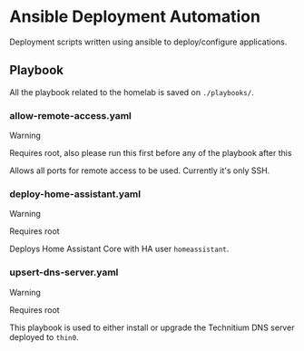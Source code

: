 # Ansible Deployment Automation

Deployment scripts written using ansible to deploy/configure applications.

## Playbook

All the playbook related to the homelab is saved on `./playbooks/`.

### allow-remote-access.yaml

> [!WARNING]
> Requires root, also please run this first before any of the playbook after this

Allows all ports for remote access to be used. Currently it's only SSH.

### deploy-home-assistant.yaml

> [!WARNING]
> Requires root

Deploys Home Assistant Core with HA user `homeassistant`.

### upsert-dns-server.yaml

> [!WARNING]
> Requires root

This playbook is used to either install or upgrade the Technitium DNS server deployed to `thin0`.
